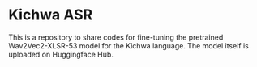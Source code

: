 # Kichwa ASR
This is a repository to share codes for fine-tuning the pretrained Wav2Vec2-XLSR-53 model for the Kichwa language.
The model itself is uploaded on Huggingface Hub. 